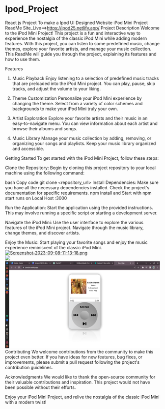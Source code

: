 # Ipod_Project
React js Project To make a Ipod UI Designed Website
iPod Mini Project ReadMe
Site_Live==>https://ipod25.netlify.app/
Project Description
Welcome to the iPod Mini Project! This project is a fun and interactive way to experience the nostalgia of the classic iPod Mini while adding modern features. With this project, you can listen to some predefined music, change themes, explore your favorite artists, and manage your music collection. This ReadMe will guide you through the project, explaining its features and how to use them.

Features
1. Music Playback
Enjoy listening to a selection of predefined music tracks that are preloaded into the iPod Mini project. You can play, pause, skip tracks, and adjust the volume to your liking.

2. Theme Customization
Personalize your iPod Mini experience by changing the theme. Select from a variety of color schemes and backgrounds to make your iPod Mini truly your own.

3. Artist Exploration
Explore your favorite artists and their music in an easy-to-navigate menu. You can view information about each artist and browse their albums and songs.

4. Music Library
Manage your music collection by adding, removing, or organizing your songs and playlists. Keep your music library organized and accessible.

Getting Started
To get started with the iPod Mini Project, follow these steps:

Clone the Repository: Begin by cloning this project repository to your local machine using the following command:

bash
Copy code
git clone <repository_url>
Install Dependencies: Make sure you have all the necessary dependencies installed. Check the project's documentation for specific requirements.
npm install and Start with npm start 
runs on Local Host :3000

Run the Application: Start the application using the provided instructions. This may involve running a specific script or starting a development server.

Navigate the iPod Mini: Use the user interface to explore the various features of the iPod Mini project. Navigate through the music library, change themes, and discover artists.

Enjoy the Music: Start playing your favorite songs and enjoy the music experience reminiscent of the classic iPod Mini.
<br/>
[![Screenshot-2023-09-08-11-13-18.png](https://i.postimg.cc/KjM8kJK9/Screenshot-2023-09-08-11-13-18.png)](https://postimg.cc/ZvJSXPx3)
<br/>
<img src="ttps://github.com/125Akash/Ipod_Project/blob/main/Screenshot_2023-09-08_11_13_30.png"/>
<br/>
<img src="https://github.com/125Akash/Ipod_Project/blob/main/Screenshot_2023-09-08_11_13_43.png"/>
Contributing
We welcome contributions from the community to make this project even better. If you have ideas for new features, bug fixes, or improvements, please submit a pull request following the project's contribution guidelines.


Acknowledgments
We would like to thank the open-source community for their valuable contributions and inspiration. This project would not have been possible without their efforts.

Enjoy your iPod Mini Project, and relive the nostalgia of the classic iPod Mini with a modern twist!
